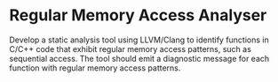# Regular Memory Access Analyser
Develop a static analysis tool using LLVM/Clang to identify functions in C/C++ code that exhibit regular memory access patterns, such as sequential access. The tool should emit a diagnostic message for each function with regular memory access patterns.
